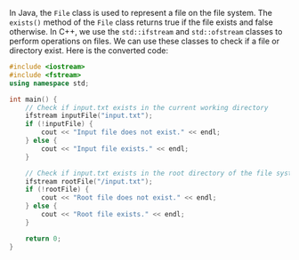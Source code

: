  In Java, the `File` class is used to represent a file on the file system. The `exists()` method of the `File` class returns true if the file exists and false otherwise.
In C++, we use the `std::ifstream` and `std::ofstream` classes to perform operations on files. We can use these classes to check if a file or directory exist.
Here is the converted code:
```c++
#include <iostream>
#include <fstream>
using namespace std;

int main() {
    // Check if input.txt exists in the current working directory
    ifstream inputFile("input.txt");
    if (!inputFile) {
        cout << "Input file does not exist." << endl;
    } else {
        cout << "Input file exists." << endl;
    }

    // Check if input.txt exists in the root directory of the file system
    ifstream rootFile("/input.txt");
    if (!rootFile) {
        cout << "Root file does not exist." << endl;
    } else {
        cout << "Root file exists." << endl;
    }

    return 0;
}
```
